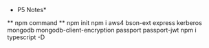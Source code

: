 * P5 Notes*

** npm command **
npm init 
npm i aws4 bson-ext express kerberos mongodb mongodb-client-encryption passport passport-jwt
npm i typescript -D